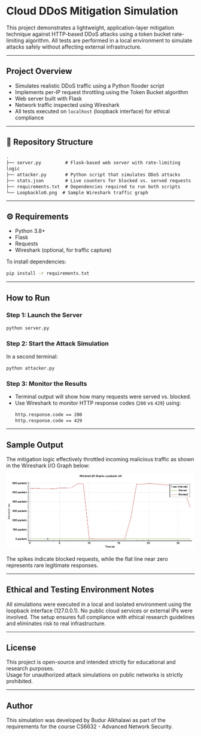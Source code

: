 # Cloud DDoS Mitigation Simulation

This project demonstrates a lightweight, application-layer mitigation technique against HTTP-based DDoS attacks using a token bucket rate-limiting algorithm. All tests are performed in a local environment to simulate attacks safely without affecting external infrastructure.

---

## Project Overview

- Simulates realistic DDoS traffic using a Python flooder script
- Implements per-IP request throttling using the Token Bucket algorithm
- Web server built with Flask
- Network traffic inspected using Wireshark
- All tests executed on `localhost` (loopback interface) for ethical compliance

---

## 📁 Repository Structure

```
.
├── server.py         # Flask-based web server with rate-limiting logic
├── attacker.py       # Python script that simulates DDoS attacks
├── stats.json        # Live counters for blocked vs. served requests
├── requirements.txt  # Dependencies required to run both scripts
└── Loopbacklo0.png  # Sample Wireshark traffic graph
```

---

## ⚙️ Requirements

- Python 3.8+
- Flask
- Requests
- Wireshark (optional, for traffic capture)

To install dependencies:

```bash
pip install -r requirements.txt
```

---

## How to Run

### Step 1: Launch the Server
```bash
python server.py
```

### Step 2: Start the Attack Simulation
In a second terminal:
```bash
python attacker.py
```

### Step 3: Monitor the Results
- Terminal output will show how many requests were served vs. blocked.
- Use Wireshark to monitor HTTP response codes (`200` vs `429`) using:
  ```
  http.response.code == 200
  http.response.code == 429
  ```

---

## Sample Output

The mitigation logic effectively throttled incoming malicious traffic as shown in the Wireshark I/O Graph below:

![DDoS Response Graph](Loopbacklo0.png)

The spikes indicate blocked requests, while the flat line near zero represents rare legitimate responses.

---

## Ethical and Testing Environment Notes

All simulations were executed in a local and isolated environment using the loopback interface (127.0.0.1). No public cloud services or external IPs were involved. The setup ensures full compliance with ethical research guidelines and eliminates risk to real infrastructure.

---

## License

This project is open-source and intended strictly for educational and research purposes.  
Usage for unauthorized attack simulations on public networks is strictly prohibited.

---

## Author

This simulation was developed by Budur Alkhalawi as part of the requirements for the course CS6632 - Advanced Network Security.

